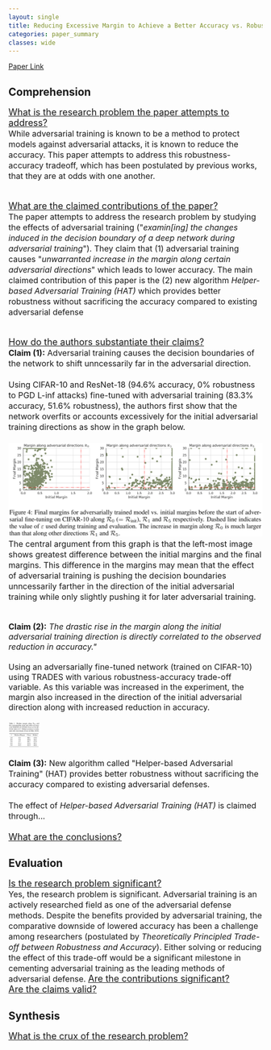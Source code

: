 ```yaml
---
layout: single
title: Reducing Excessive Margin to Achieve a Better Accuracy vs. Robustness Trade-off
categories: paper_summary
classes: wide
---
```

[Paper Link]([https://link-url-here.org](https://openreview.net/pdf?id=Azh9QBQ4tR7))

<h2>Comprehension</h2>
<font size="4">
<ins>What is the research problem the paper attempts to address?</ins><br>
  <font size="3.5">
  While adversarial training is known to be a method to protect models against adversarial attacks, it is known to reduce the accuracy. This paper attempts to address this robustness-accuracy tradeoff, which has been postulated by previous works, that they are at odds with one another.<br><br>
  </font>
  
<ins>What are the claimed contributions of the paper?</ins><br>
  <font size="3.5">
  The paper attempts to address the research problem by studying the effects of adversarial training ("<em>examin[ing] the changes induced in the decision boundary of a deep network during adversarial training</em>"). They claim that (1) adversarial training causes "<em>unwarranted increase in the margin along certain adversarial directions</em>" which leads to lower accuracy. The main claimed contribution of this paper is the (2) new algorithm <em>Helper-based Adversarial Training (HAT)</em> which provides better robustness without sacrificing the accuracy compared to existing adversarial defense<br><br>
  </font>
  
<ins>How do the authors substantiate their claims?</ins><br>
  <font size="3.5">
  <b>Claim (1):</b>  Adversarial training causes the decision boundaries of the network to shift unncessarily far in the adversarial direction.<br><br>
  Using CIFAR-10 and ResNet-18 (94.6% accuracy, 0% robustness to PGD L-inf attacks) fine-tuned with adversarial training (83.3% accuracy, 51.6% robustness), the authors first show that the network overfits or accounts excessively for the initial adversarial training directions as show in the graph below.<br><br>
  <a href="/assets/images/rade_margin_0.PNG" target="_blank">
    <img src="/assets/images/rade_margin_0.PNG"/>
  </a><br>
  The central argument from this graph is that the left-most image shows greatest difference between the initial margins and the final margins. This difference in the margins may mean that the effect of adversarial training is pushing the decision boundaries unncessarily farther in the direction of the initial adversarial training while only slightly pushing it for later adversarial training.<br><br>

  <b>Claim (2):</b>  <em>The drastic rise in the margin along the initial adversarial training direction is directly correlated to the observed reduction in accuracy."</em><br><br>
  Using an adversarially fine-tuned network (trained on CIFAR-10) using TRADES with various robustness-accuracy trade-off variable. As this variable was increased in the experiment, the margin also increased in the direction of the initial adversarial direction along with increased reduction in accuracy.<br><br>
  <a href="/assets/images/rade_1.PNG" target="_blank">
    <img src="/assets/images/rade_1.PNG" height="50"/>
  </a><br>
  
  <b>Claim (3):</b>  New algorithm called "Helper-based Adversarial Training" (HAT) provides better robustness without sacrificing the accuracy compared to existing adversarial defenses.<br><br>
  The effect of <em>Helper-based Adversarial Training (HAT)</em> is claimed through...<br>
  <br>
  </font>
<ins>What are the conclusions?</ins>
</font>  

<h2>Evaluation</h2>
<font size="4">
<ins>Is the research problem significant?</ins><br>
  <font size="3.5">
  Yes, the research problem is significant. Adversarial training is an actively researched field as one of the adversarial defense methods. Despite the benefits provided by adversarial training, the comparative downside of lowered accuracy has been a challenge among researchers (postulated by <em>Theoretically Principled Trade-off between Robustness and Accuracy</em>). Either solving or reducing the effect of this trade-off would be a significant milestone in cementing adversarial training as the leading methods of adversarial defense.
  </font>
<ins>Are the contributions significant?</ins><br>
<ins>Are the claims valid?</ins><br>
</font>


<h2>Synthesis</h2>
<font size="4">
<ins>What is the crux of the research problem?</ins><br>
</font>
